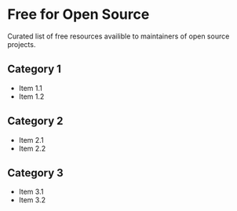 # Free for Open Source

Curated list of free resources availible to maintainers of open source projects.

## Category 1

- Item 1.1
- Item 1.2

## Category 2

- Item 2.1
- Item 2.2

## Category 3

- Item 3.1
- Item 3.2
